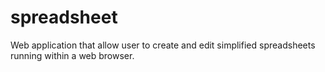 # spreadsheet
Web application that allow user to create and edit simplified spreadsheets running within a web browser. 
